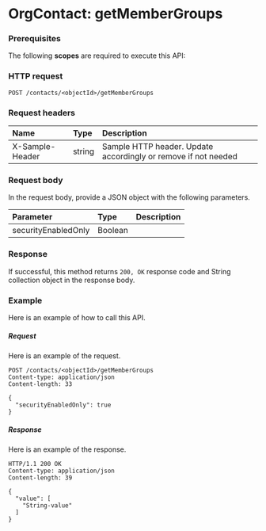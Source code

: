 # OrgContact: getMemberGroups


### Prerequisites
The following **scopes** are required to execute this API: 
### HTTP request
<!-- { "blockType": "ignored" } -->
```http
POST /contacts/<objectId>/getMemberGroups

```
### Request headers
| Name       | Type | Description|
|:---------------|:--------|:----------|
| X-Sample-Header  | string  | Sample HTTP header. Update accordingly or remove if not needed|

### Request body
In the request body, provide a JSON object with the following parameters.

| Parameter	   | Type	|Description|
|:---------------|:--------|:----------|
|securityEnabledOnly|Boolean||

### Response
If successful, this method returns `200, OK` response code and String collection object in the response body.

### Example
Here is an example of how to call this API.
##### Request
Here is an example of the request.
<!-- {
  "blockType": "request",
  "name": "orgcontact_getmembergroups"
}-->
```http
POST /contacts/<objectId>/getMemberGroups
Content-type: application/json
Content-length: 33

{
  "securityEnabledOnly": true
}
```

##### Response
Here is an example of the response.
<!-- {
  "blockType": "response",
  "truncated": false,
  "@odata.type": "string",
  "isCollection": true
} -->
```http
HTTP/1.1 200 OK
Content-type: application/json
Content-length: 39

{
  "value": [
    "String-value"
  ]
}
```

<!-- uuid: fcda095b-31a9-4477-aa5f-8b4e6595710e
2015-10-19 09:07:25 UTC -->
<!-- {
  "type": "#page.annotation",
  "description": "OrgContact: getMemberGroups",
  "keywords": "",
  "section": "documentation",
  "tocPath": ""
}-->
